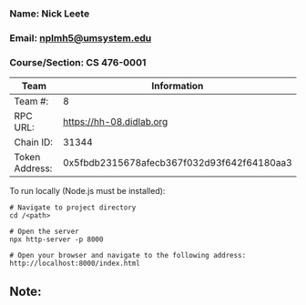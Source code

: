 ### Name: Nick Leete
### Email: nplmh5@umsystem.edu
### Course/Section: CS 476-0001

| Team | Information |
| --- | --- |
| Team #: | 8 |
| RPC URL: | https://hh-08.didlab.org |
| Chain ID: | 31344 |
| Token Address: | 0x5fbdb2315678afecb367f032d93f642f64180aa3 | 


To run locally (Node.js must be installed):
```
# Navigate to project directory
cd /<path>

# Open the server
npx http-server -p 8000

# Open your browser and navigate to the following address:
http://localhost:8000/index.html
```

## Note:
